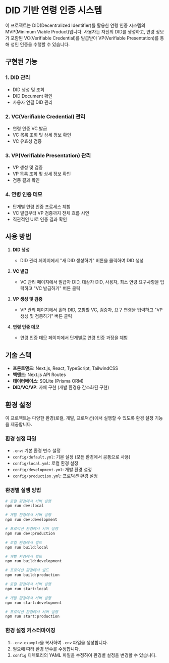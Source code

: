 # DID 기반 연령 인증 시스템

이 프로젝트는 DID(Decentralized Identifier)를 활용한 연령 인증 시스템의 MVP(Minimum Viable Product)입니다. 사용자는 자신의 DID를 생성하고, 연령 정보가 포함된 VC(Verifiable Credential)를 발급받아 VP(Verifiable Presentation)를 통해 성인 인증을 수행할 수 있습니다.

## 구현된 기능

### 1. DID 관리
- DID 생성 및 조회
- DID Document 확인
- 사용자 연결 DID 관리

### 2. VC(Verifiable Credential) 관리
- 연령 인증 VC 발급
- VC 목록 조회 및 상세 정보 확인
- VC 유효성 검증

### 3. VP(Verifiable Presentation) 관리
- VP 생성 및 검증
- VP 목록 조회 및 상세 정보 확인
- 검증 결과 확인

### 4. 연령 인증 데모
- 단계별 연령 인증 프로세스 체험
- VC 발급부터 VP 검증까지 전체 흐름 시연
- 직관적인 UI로 인증 결과 확인

## 사용 방법

1. **DID 생성**
   - DID 관리 페이지에서 "새 DID 생성하기" 버튼을 클릭하여 DID 생성

2. **VC 발급**
   - VC 관리 페이지에서 발급자 DID, 대상자 DID, 사용자, 최소 연령 요구사항을 입력하고 "VC 발급하기" 버튼 클릭

3. **VP 생성 및 검증**
   - VP 관리 페이지에서 홀더 DID, 포함할 VC, 검증자, 요구 연령을 입력하고 "VP 생성 및 검증하기" 버튼 클릭

4. **연령 인증 데모**
   - 연령 인증 데모 페이지에서 단계별로 연령 인증 과정을 체험

## 기술 스택

- **프론트엔드**: Next.js, React, TypeScript, TailwindCSS
- **백엔드**: Next.js API Routes
- **데이터베이스**: SQLite (Prisma ORM)
- **DID/VC/VP**: 자체 구현 (개발 환경용 간소화된 구현)

## 환경 설정

이 프로젝트는 다양한 환경(로컬, 개발, 프로덕션)에서 실행할 수 있도록 환경 설정 기능을 제공합니다.

### 환경 설정 파일

- `.env`: 기본 환경 변수 설정
- `config/default.yml`: 기본 설정 (모든 환경에서 공통으로 사용)
- `config/local.yml`: 로컬 환경 설정
- `config/development.yml`: 개발 환경 설정
- `config/production.yml`: 프로덕션 환경 설정

### 환경별 실행 방법

```bash
# 로컬 환경에서 서버 실행
npm run dev:local

# 개발 환경에서 서버 실행
npm run dev:development

# 프로덕션 환경에서 서버 실행
npm run dev:production

# 로컬 환경에서 빌드
npm run build:local

# 개발 환경에서 빌드
npm run build:development

# 프로덕션 환경에서 빌드
npm run build:production

# 로컬 환경에서 서버 실행
npm run start:local

# 개발 환경에서 서버 실행
npm run start:development

# 프로덕션 환경에서 서버 실행
npm run start:production
```

### 환경 설정 커스터마이징

1. `.env.example`을 복사하여 `.env` 파일을 생성합니다.
2. 필요에 따라 환경 변수를 수정합니다.
3. `config` 디렉토리의 YAML 파일을 수정하여 환경별 설정을 변경할 수 있습니다.